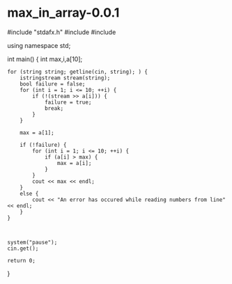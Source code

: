 # max_in_array-0.0.1

#include "stdafx.h"
#include <iostream>
#include <sstream>

using namespace std;


int main()
{
	int max,i,a[10];


	for (string string; getline(cin, string); ) {
		istringstream stream(string);
		bool failure = false;
		for (int i = 1; i <= 10; ++i) {
			if (!(stream >> a[i])) {
				failure = true;
				break;
			}
		}

		max = a[1];

		if (!failure) {
			for (int i = 1; i <= 10; ++i) {
				if (a[i] > max) {
					max = a[i];
				}
			}
			cout << max << endl;
		}
		else {
			cout << "An error has occured while reading numbers from line" << endl;
		}
	}



	system("pause");
	cin.get();

    return 0;
}
